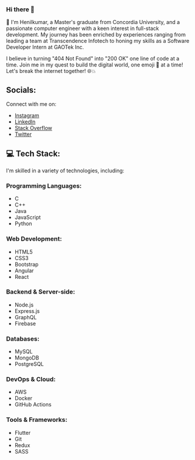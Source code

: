 ### Hi there 👋

👋 I'm Henilkumar, a Master's graduate from Concordia University, and a passionate computer engineer with a keen interest in full-stack development. My journey has been enriched by experiences ranging from leading a team at Transcendence Infotech to honing my skills as a Software Developer Intern at GAOTek Inc.

I believe in turning "404 Not Found" into "200 OK" one line of code at a time. Join me in my quest to build the digital world, one emoji 🧱 at a time! Let's break the internet together! 🌐💥

## Socials:

Connect with me on:
- [Instagram](#)
- [LinkedIn](#)
- [Stack Overflow](#)
- [Twitter](#)

## 💻 Tech Stack:

I'm skilled in a variety of technologies, including:

### Programming Languages:
- C
- C++
- Java
- JavaScript
- Python

### Web Development:
- HTML5
- CSS3
- Bootstrap
- Angular
- React

### Backend & Server-side:
- Node.js
- Express.js
- GraphQL
- Firebase

### Databases:
- MySQL
- MongoDB
- PostgreSQL

### DevOps & Cloud:
- AWS
- Docker
- GitHub Actions

### Tools & Frameworks:
- Flutter
- Git
- Redux
- SASS

<!-- You can add badges for each technology from websites like shields.io to visually enhance your Tech Stack section -->



<!--
**henilhp6641/henilhp6641** is a ✨ _special_ ✨ repository because its `README.md` (this file) appears on your GitHub profile.

Here are some ideas to get you started:

- 🔭 I’m currently working on ...
- 🌱 I’m currently learning ...
- 👯 I’m looking to collaborate on ...
- 🤔 I’m looking for help with ...
- 💬 Ask me about ...
- 📫 How to reach me: ...
- 😄 Pronouns: ...
- ⚡ Fun fact: ...
-->
